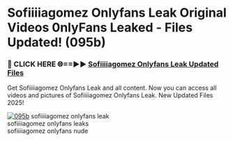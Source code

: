 # Sofiiiiagomez Onlyfans Leak Original Videos 0nlyFans Leaked - Files Updated! (095b)

<h3>🔴 CLICK HERE 🌐==►► <a href="https://tinyurl.com/2wckxsce" rel="nofollow">Sofiiiiagomez Onlyfans Leak Updated Files</a></h3>

Get Sofiiiiagomez Onlyfans Leak and all content. Now you can access all videos and pictures of Sofiiiiagomez Onlyfans Leak. New Updated Files 2025!

[![095b](https://i.imgur.com/AFduVYN.gif)](https://tinyurl.com/2wckxsce)
sofiiiiagomez onlyfans leak<br>
sofiiiiagomez onlyfans leaks<br>
sofiiiiagomez onlyfans nude